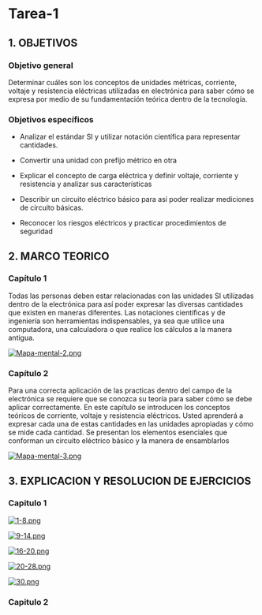 # Tarea-1
## 1. OBJETIVOS
### Objetivo general
Determinar cuáles son los conceptos de unidades métricas, corriente, voltaje y resistencia eléctricas
utilizadas en electrónica para saber cómo se expresa por medio de su fundamentación teórica dentro de la tecnología.
### Objetivos específicos
-	Analizar el estándar SI y utilizar notación científica para representar cantidades.

-	Convertir una unidad con prefijo métrico en otra

-	Explicar el concepto de carga eléctrica y definir voltaje, corriente y resistencia y analizar sus características

-	Describir un circuito eléctrico básico para así poder realizar mediciones de circuito básicas.

-	 Reconocer los riesgos eléctricos y practicar procedimientos de seguridad

## 2.	MARCO TEORICO
### Capítulo 1
Todas las personas deben estar relacionadas con las unidades SI utilizadas dentro de la electrónica 
para así poder expresar las diversas cantidades que existen en maneras diferentes. Las notaciones científicas 
y de ingeniería son herramientas indispensables, ya sea que utilice una computadora, 
una calculadora o que realice los cálculos a la manera antigua.

[![Mapa-mental-2.png](https://i.postimg.cc/1zDB8Zsx/Mapa-mental-2.png)](https://postimg.cc/WDbgyCdS)

### Capítulo 2
Para una correcta aplicación de las practicas dentro del campo de la electrónica se requiere que se 
conozca su teoría para saber cómo se debe aplicar correctamente. En este capítulo se introducen los conceptos 
teóricos de corriente, voltaje y resistencia eléctricos. Usted aprenderá a expresar cada una de 
estas cantidades en las unidades apropiadas y cómo se mide cada cantidad. 
Se presentan los elementos esenciales que conforman un circuito eléctrico básico y la manera de ensamblarlos

[![Mapa-mental-3.png](https://i.postimg.cc/tTC690gN/Mapa-mental-3.png)](https://postimg.cc/DWH0cMLS)

## 3.	EXPLICACION Y RESOLUCION DE EJERCICIOS 
### Capitulo 1

[![1-8.png](https://i.postimg.cc/P5Pbp3BM/1-8.png)](https://postimg.cc/sMCGbcfB)

[![9-14.png](https://i.postimg.cc/76DTVmQd/9-14.png)](https://postimg.cc/hJyj4bn1)

[![16-20.png](https://i.postimg.cc/mDw16CvD/16-20.png)](https://postimg.cc/G84p48hw)

[![20-28.png](https://i.postimg.cc/cCkgdZ4G/20-28.png)](https://postimg.cc/64R5hkvM)

[![30.png](https://i.postimg.cc/ZYwy8PPs/30.png)](https://postimg.cc/6TG3wvmC)

### Capitulo 2


